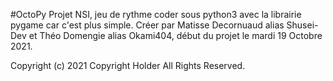 #OctoPy
Projet NSI, jeu de rythme coder sous python3 avec la librairie pygame car c'est plus simple.
Créer par Matisse Decornuaud alias Shusei-Dev et Théo Domengie alias Okami404, début du projet le mardi 19 Octobre 2021.

Copyright (c) 2021 Copyright Holder All Rights Reserved.
